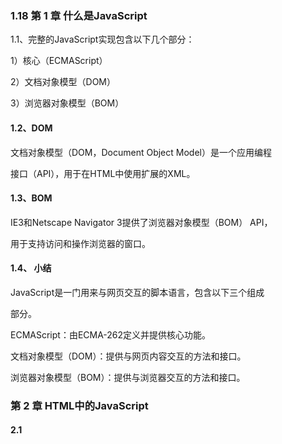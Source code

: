 ### 1.18 第 1 章 什么是JavaScript

1.1、完整的JavaScript实现包含以下几个部分：

1）核心（ECMAScript）

2）文档对象模型（DOM）

3）浏览器对象模型（BOM）

#### 1.2、DOM

文档对象模型（DOM，Document Object Model）是一个应用编程

接口（API），用于在HTML中使用扩展的XML。

#### 1.3、BOM

IE3和Netscape Navigator 3提供了浏览器对象模型（BOM） API，

用于支持访问和操作浏览器的窗口。

#### 1.4、 小结

JavaScript是一门用来与网页交互的脚本语言，包含以下三个组成

部分。

ECMAScript：由ECMA-262定义并提供核心功能。

文档对象模型（DOM）：提供与网页内容交互的方法和接口。

浏览器对象模型（BOM）：提供与浏览器交互的方法和接口。

### 第 2 章 HTML中的JavaScript

#### 2.1 <script> 元素

将JavaScript插入HTML的主要方法是使用<script> 元素。

<script> 元素有下列8个属性：

async 、charset、crossorigin、defer、integrity、language、src、type

async ：可选。表示应该立即开始下载脚本，但不能阻止其他

页面动作。

charset ：可选。使用src 属性指定的代码字符集。

crossorigin ：可选。配置相关请求的CORS（跨源资源共

享）设置。默认不使用CORS。

defer ：可选。表示在文档解析和显示完成后再执行脚本是没

有问题的。只对外部脚本文件有效。

integrity ：可选。允许比对接收到的资源和指定的加密签名

以验证子资源完整性（SRI，Subresource Intergrity）。

language ：废弃。最初用于表示代码块中的脚本语言。

src ：可选。表示包含要执行的代码的外部文件。

type ：可选。代替language ，表示代码块中脚本语言的内

容类型（也称MIME类型）。

##### 2.1.1 标签占位符

过去，所有<script> 元素都被放在页面的<head> 标签内，这种做法的主要目的是把外部的CSS和JavaScript文件都集中放到一起。对于需要很多JavaScript的页面，这会导致页面渲染的明显延迟，在此期间浏览器窗口完全空白。为解决这个问题，现代Web应用程序通常将所有JavaScript引用放在<body> 元素中的页面内容后面。

##### 2.1.2 推迟执行脚本

HTML 4.01为<script> 元素定义了一个叫defer 的属性。这个属性表示脚本在执行的时候不会改变页面的结构。

##### 2.1.3 异步执行脚本

HTML5为<script> 元素定义了async 属性。从改变脚本处理方式上看， async 属性与defer 类似。与defer不同的是，标记为async 的脚本并不保证能按照它们出现的次序执行。

##### 2.1.4 动态加载脚本

因为JavaScript可以使用DOM API，所以通过向DOM中动态添加script

元素同样可以加载指定的脚本。只要创建一个script 元素并将其添加到DOM即可。

##### 2.1.5 XHTML中的变化

可扩展超文本标记语言（XHTML，Extensible HyperText Markup

Language）是将HTML作为XML的应用重新包装的结果。与HTML不

同，在XHTML中使用JavaScript必须指定type 属性且值为text/javascript ，HTML中则可以没有这个属性。

#### 2.2 行内代码与外部文件

可维护性、缓存、适应未来

#### 2.3 文档模式

最初的文档模式有两种：混杂模式（quirks mode）和标准模式（standards mode）。又出现了第三种文档模式：准标准模式（almost

standards mode）。

准标准模式通过过渡性文档类型（ Transitional ）和框架集

文档类型（ Frameset ）来触发。

#### 2.4 <noscript> 元素

早期浏览器不支持JavaScript的问题，需要一个页面优雅降级的处理方案。最终， <noscript> 元素出现，被用于给不支持JavaScript的浏览器提供替代内容。

### 第 3 章 语言基础

##### 3.1.1 区分大小写无论是变

量、函数名还是操作符，都区分大小写。ECMAScript中一切都区分大小写。

##### 3.1.2 标识符

所谓标识符，就是变量、函数、属性或函数参数的名称。标识符

可以由一或多个下列字符组成。

##### 3.1.3 注释

// 单行注释

/* 这是多行注释 */

##### 3.1.4 严格模式

"use strict";

##### 3.1.5 语句

ECMAScript中的语句以分号结尾。省略分号意味着由解析器确定

语句在哪里结尾。

#### 3.2 关键字与保留字

ECMA-262第6版规定的所有

关键字如下：

break do in typeof

case else instanceof var

catch export new void

class extends return while

const finally super with

continue for switch yield

debugger function this

default if throw

delete import try

#### 3.3 变量

有3个关键字可以声明变量： var 、const 和let 。

其中， var 在ECMAScript的所有版本中都可以使用，而const 和let 只能在

ECMAScript 6及更晚的版本中使用。

##### var 关键字

要定义变量，可以使用var 操作符（注意var 是一个关键字），后跟变量名。

##### let 声明

let 声明的范围是块作用域

ar 声明的范围是函数作用域

\1. 暂时性死区

\2. 全局声明

\3. 条件声明

\4. for 循环中的let 声明

##### const 声明

const 的行为与let 基本相同，唯一一个重要的区别是用它声明变量时必须同时初始化变量，且尝试修改const 声明的变量会导致运行时错误。

#### 3.4 数据类型

ECMAScript有6种简单数据类型（也称为原始类型）：

Undefined 、Null 、Boolean 、Number 、String 和

Symbol 。Symbol （符号）是ECMAScript 6新增的。还有一种复

杂数据类型叫Object （对象）

##### 3.4.1 typeof 操作符

用typeof 操作符会返回下列字符串之一：

"undefined" 表示值未定义；

"boolean" 表示值为布尔值；

"string" 表示值为字符串；

"number" 表示值为数值；

"object" 表示值为对象（而不是函数）或null ；

"function" 表示值为函数；

"symbol" 表示值为符号。

##### 3.4.2 Undefined 类型

Undefined 类型只有一个值，就是特殊值undefined 。

##### 3.4.3 Null 类型

Null 类型同样只有一个值，即特殊值null 。逻辑上讲，

null 值表示一个空对象指针，这也是给typeof 传一个null 会

返回"object" 的原因

##### 3.4.4 Boolean 类型

Boolean （布尔值）类型是ECMAScript中使用最频繁的类型之

一，有两个字面值： true 和false 。

##### 3.4.5 Number 类型

\1. 浮点值

要定义浮点值，数值中必须包含小数点，而且小数点后面必须至

少有一个数字。

\2. 值的范围

最小数值保存在Number.MIN_VALUE 是5e-324；

最大数值保存在Number.MAX_VALUE 是1.797 693 134 862 315 7e+308；

正数Infinity （正无穷大）表示

负数以-Infinity （负无穷大）表示

表示的最小值和最大值之间，可以使用isFinite() 函数

\3. NaN

有一个特殊的数值叫NaN ，意思是“不是数值”（Not a

Number），用于表示本来要返回数值的操作失败了（而不是抛出

错误）

\4. 数值转换

有3个函数可以将非数值转换为数值： Number() 、

parseInt() 和parseFloat() 。

##### 3.4.6 String 类型

String （字符串）数据类型表示零或多个16位Unicode字符序

列。字符串可以使用双引号（"）、单引号（'）或反引号（`）标示。

\1. 字符字面量

字符串数据类型包含一些字符字面量，用于表示非打印字符或有

其他用途的字符

\2. 字符串的特点

ECMAScript中的字符串是不可变的（immutable），意思是一旦

创建，它们的值就不能变了。要修改某个变量中的字符串值，必

须先销毁原始的字符串，然后将包含新值的另一个字符串保存到

该变量。

\3. 转换为字符串

有两种方式把一个值转换为字符串。

toString() 方法可见于数值、布尔值、对象和字符串值。

\4. 模板字面量

ECMAScript 6新增了使用模板字面量定义字符串的能力。与使用

单引号或双引号不同，模板字面量保留换行字符，可以跨行定义

字符串。

\5. 字符串插值

模板字面量最常用的一个特性是支持字符串插值，也就是可以在

一个连续定义中插入一个或多个值。字符串插值通过在${} 中使用一个JavaScript表达式实现。

\6. 模板字面量标签函数

模板字面量也支持定义标签函数（tag function），而通过标签函

数可以自定义插值行为。标签函数会接收被插值记号分隔后的模

板和对每个表达式求值的结果。

\7. 原始字符串

使用模板字面量也可以直接获取原始的模板字面量内容（如换行

符或Unicode字符），而不是被转换后的字符表示。为此，可以使

用默认的String.raw 标签函数。

##### 3.4.7 Symbol 类型

Symbol （符号）是ECMAScript 6新增的数据类型。符号是原始

值，且符号实例是唯一、不可变的。

\1. 符号的基本用法

符号需要使用Symbol() 函数初始化。因为符号本身是原始类

型，所以typeof 操作符对符号返回symbol 。

\2. 使用全局符号注册表

如果运行时的不同部分需要共享和重用符号实例，那么可以用一

个字符串作为键，在全局符号注册表中创建并重用符号。

为此，需要使用Symbol.for() 方法。

\3. 使用符号作为属性

凡是可以使用字符串或数值作为属性的地方，都可以使用符号。

这就包括了对象字面量属性和

Object.defineProperty() / Object.definedPropert

ies() 定义的属性。对象字面量只能在计算属性语法中使用符号

作为属性。

\4. 常用内置符号

ECMAScript 6也引入了一批常用内置符号（well-known

symbol），用于暴露语言内部行为，开发者可以直接访问、重写

或模拟这些行为。这些内置符号都以Symbol 工厂函数字符串属

性的形式存在。

\5. Symbol.asyncIterator

这个符号作为一个属性表示“一个方法，

该方法返回对象默认的AsyncIterator 。由for-awaitof

语句使用”。

\6. Symbol.hasInstance

##### 3.4.8 Object 类型

对象通过new 操作符后跟对象类型的名称来创建。开发者可以通过创建Object 类型的实例来创建自己的对象，然后再给对象添加属性和方法。

每个Object 实例都有如下属性和方法。
constructor ：用于创建当前对象的函数。在前面的例子中，这个属性的值就是Object() 函数。
hasOwnProperty(propertyName) ：用于判断当前对象实例（不是原型）上是否存在给定的属性。要检查的属性名必须是字符串（如o.hasOwnProperty("name") ）。
isPrototypeof(object) ：用于判断当前对象是否为另一个
对象的原型。（第5章将详细介绍原型。）
propertyIsEnumerable(propertyName) ：用于判断给定
的属性是否可以使用（本章稍后讨论的） for-in 语句枚举。
与hasOwnProperty() 一样，属性名必须是字符串。
toLocaleString() ：返回对象的字符串表示，该字符串反映对象所在的本地化执行环境。
toString() ：返回对象的字符串表示。
valueOf() ：返回对象对应的字符串、数值或布尔值表示。通常与toString() 的返回值相同。

#### 3.5 操作符

##### 3.5.1 一元操作符

\1. 递增/递减操作符

把两个加号（ ++ ）放到变量前头即可

\2. 一元加和减

一元加由一个加号（ + ）表示，放在变量前头，对数值没有任何影响

3.5.2 位操作符

#### 3.6 语句

##### 3.6.1 if 语句

如果条件求值为true ，则执行语句

statement1 ；如果条件求值为false ，则执行语句

statement2。

##### 3.6.2 do-while 语句

do-while 语句是一种后测试循环语句，即循环体中的代码执行后才会对退出条件进行求值。循环体内代码在退出前至少要执行一次。

##### 3.6.3 while 语句

while 语句是一种先测试循环语句，即先检测退出条件，再执行循环体内的代码。因此， while 循环体内的代码有可能不会执行。

##### 3.6.4 for 语句

for 语句也是先测试语句，只不过增加了进入循环之前的初始化代码，以及循环执行后要执行的表达式。

执行思路：

初始化变量：初始化一个计数器，记录次数

条件表达式：确定每一次循环是否能被执行，如果结构是true就继续循环，否则就退出循环。

操作表达式：每次循环最后执行的代码，通常用来为计数器变量更新

##### 3.6.5 for-in 语句

for-in 语句是一种严格的迭代语句，用于枚举对象中的非符号键属性。

##### 3.6.6 for-of 语句

for-of 语句是一种严格的迭代语句，用于遍历可迭代对象的元

素。

##### 3.6.7 标签语句

标签语句用于给语句加标签。

3.6.8 break 和continue 语句

break 语句用于立即退出循环，强制执行循环后的下

一条语句。而continue 语句也用于立即退出循环，但会再次从循环顶部开始执行。

##### 3.6.8 break 和continue 语句

break 和continue 语句为执行循环代码提供了更严格的控制手段。其中， break 语句用于立即退出循环，强制执行循环后的下一条语句。而continue 语句也用于立即退出循环，但会再次从循
环顶部开始执行。

##### 3.6.9 with 语句

with 语句的用途是将代码作用域设置为特定的对象。with 语句用于连接location 对象。

##### 3.6.10 switch 语句

switch 语句是与if 语句紧密相关的一种流控制语句，从其他语言借鉴而来。

这里的每个case （条件/分支）相当于：“如果表达式等于后面的值，则执行下面的语句。” break 关键字会导致代码执行跳出switch 语句。如果没有break ，则代码会继续匹配下一个条件。default 关键字用于在任何条件都没有满足时指定默认执行的语句（相当于else 语句）。

##### 3.7 函数

ECMAScript中的函数使用function 关键字声明，后跟一组参数，然后是函数体。

#### 1.19 第 4 章 变量、作用域与内存

##### 4.1 原始值与引用值

ECMAScript变量可以包含两种不同类型的数据：原始值和引用值。原始值（primitive value）就是最简单的数据，引用值（reference value）则是由多个值构成的对象。

保存原始值的变量是按值（by value）访问的，因为我们操作的就是存储在变量中的实际值。

在操作对象时，实际上操作的是对该对象的引用（reference）而非实际的对象本身。为此，保存引用值的变量是按引用（by reference）访问的。

##### 4.1.1 动态属性

原始值和引用值的定义方式很类似，都是创建一个变量，然后给它赋一个值。不过，在变量保存了这个值之后，可以对这个值做什么，则大有不同。对于引用值而言，可以随时添加、修改和删除其属性和方法。

```
let person = new Object();
person.name = "Nicholas";
console.log(person.name); // "Nicholas"
```

这里，首先创建了一个对象，并把它保存在变量person 中。然后，给这个对象添加了一个名为name 的属性，并给这个属性赋值了一个字符串"Nicholas" 。在此之后，就可以访问这个新属性，直到对象被销毁或属性被显式地删除。

##### 4.1.2 复制值

除了存储方式不同，原始值和引用值在通过变量复制时也有所不同。在通过变量把一个原始值赋值到另一个变量时，原始值会被复制到新变量的位置。

```
let num1 = 5;
let num2 = num1;
```

##### 4.1.3 传递参数

ECMAScript中所有函数的参数都是按值传递的。在按值传递参数时，值会被复制到一个局部变量（即一个命名参数，或者用ECMAScript的话说，就是arguments 对象中的一个槽位）。在按引用传递参数时，值在内存中的位置会被保存在一个局部变量，这意味着对本地变量的修改会反映到函数外部。

##### 4.1.4 确定类型

typeof 操作符最适合用来判断一个变量是否为原始类型。更确切地说，它是判断一个变量是否为字符串、数值、布尔值或undefined 的最好方式。如果值是对象或null ，那么typeof 返回"object"

#### 4.2 执行上下文与作用域

执行上下文（以下简称“上下文”）的概念在JavaScript中是颇为重要的。变量或函数的上下文决定了它们可以访问哪些数据，以及它们的行为。每个上下文都有一个关联的变量对象（variable object），而这个上下文中定义的所有变量和函数都存在于这个对象上。主要有全局上下文和函数上下文两种。

##### 4.2.1 作用域链增强

try / catch 语句的catch 块
with 语句
这两种情况下，都会在作用域链前端添加一个变量对象。对with 语句来说，会向作用域链前端添加指定的对象；对catch 语句而言，则会创建一个新的变量对象，这个变量对象会包含要抛出的错误对象的声明。

##### 4.2.2 变量声明

1. 使用var 的函数作用域声明

在使用var 声明变量时，变量会被自动添加到最接近的上下文。在函数中，最接近的上下文就是函数的局部上下文。在with 语句中，最接近的上下文也是函数上下文。如果变量未经声明就被初始化了，那么它就会自动被添加到全局上下文。

2. 使用let 的块级作用域声明

ES6新增的let 关键字跟var 很相似，但它的作用域是块级的，这也是JavaScript中的新概念。块级作用域由最近的一对包含花括号{} 界定。换句话说， if 块、while 块、function块，甚至连单独的块也是let 声明变量的作用域。

3. 使用const 的常量声明

ES6同时还增加了const 关键字。使用const 声明的变量必须同时初始化为某个值。一经声明，在其生命周期的任何时候都不能再重新赋予新值。

4. 标识符查找

当在特定上下文中为读取或写入而引用一个标识符时，必须通过搜索确定这个标识符表示什么。搜索开始于作用域链前端，以给定的名称搜索对应的标识符。如果在局部上下文中找到该标识符，则搜索停止，变量确定；如果没有找到变量名，则继续沿作用域链搜索。

#### 4.3 垃圾回收

JavaScript是使用垃圾回收的语言，也就是说执行环境负责在代码执行时管理内存。

##### 4.3.1 标记清理

JavaScript最常用的垃圾回收策略是标记清理（mark-andsweep）
。当变量进入上下文，比如在函数内部声明一个变量时，这个变量会被加上存在于上下文中的标记。而不在上下文中的变量，逻辑上讲，永远不应该释放它们的内存，因为只要上下文中的代码在运行，就有可能用到它们。当变量离开上下文时，也会被加上离开上下文的标记。

##### 4.3.2 引用计数

另一种没那么常用的垃圾回收策略是引用计数（reference counting）。其思路是对每个值都记录它被引用的次数。声明变量并给它赋一个引用值时，这个值的引用数为1。如果同一个值又被赋给另一个变量，那么引用数加1。类似地，如果保存对该值引用的变量被其他值给覆盖了，那么引用数减1。当一个值的引用数为0时，就说明没办法再访问到这个值了，因此可以安全地收回其内存了。垃圾回收程序下次运行的时候就会释放引用数为0的值的内存。

##### 4.3.4 内存管理

在使用垃圾回收的编程环境中，开发者通常无须关心内存管理。不过，JavaScript运行在一个内存管理与垃圾回收都很特殊的环境。分配给浏览器的内存通常比分配给桌面软件的要少很多，分配给移动浏览器的就更少了。这更多出于安全考虑而不是别的，就是为了避免运行大量JavaScript的网页耗尽系统内存而导致操作系统崩溃。这个内存限制不仅影响变量分配，也影响调用栈以及能够同时在一个线程中执行的语句数量。

##### 4.4 小结

JavaScript变量可以保存两种类型的值：原始值和引用值。原始值可能是以下6种原始数据类型之一： Undefined 、Null 、Boolean 、Number 、String 和Symbol 。原始值和引用值有以下特点。原始值大小固定，因此保存在栈内存上。从一个变量到另一个变量复制原始值会创建该值的第二个副本。引用值是对象，存储在堆内存上。包含引用值的变量实际上只包含指向相应对象的一个指针，而不是对象本身。从一个变量到另一个变量复制引用值只会复制指针，因此结果是两个变量都指向同一个对象。typeof 操作符可以确定值的原始类型，而instanceof 操作符用于确保值的引用类型。任何变量（不管包含的是原始值还是引用值）都存在于某个执行上下文中（也称为作用域）。这个上下文（作用域）决定了变量的生命周期，以及它们可以访问代码的哪些部分。

执行上下文可以总结如下。
执行上下文分全局上下文、函数上下文和块级上下文。
代码执行流每进入一个新上下文，都会创建一个作用域链，用于搜索变量和函数。
函数或块的局部上下文不仅可以访问自己作用域内的变量，而且也可以访问任何包含上下文乃至全局上下文中的变量。全局上下文只能访问全局上下文中的变量和函数，不能直接访问局部上下文中的任何数据。
变量的执行上下文用于确定什么时候释放内存。
JavaScript是使用垃圾回收的编程语言，开发者不需要操心内存分配和回收。JavaScript的垃圾回收程序可以总结如下。离开作用域的值会被自动标记为可回收，然后在垃圾回收期间被删除。
主流的垃圾回收算法是标记清理，即先给当前不使用的值加上标记，再回来回收它们的内存。
引用计数是另一种垃圾回收策略，需要记录值被引用了多少次。JavaScript引擎不再使用这种算法，但某些旧版本的IE仍然会受这种算法的影响，原因是JavaScript会访问非原生JavaScript对象（如DOM元素）。
引用计数在代码中存在循环引用时会出现问题。解除变量的引用不仅可以消除循环引用，而且对垃圾回收也有帮助。为促进内存回收，全局对象、全局对象的属性和循环引用都应该在不需要时解除引用。

### 第 5 章 基本引用类型

#### 5.1 Date

Date 类型将日期保存为自协调世界时
（UTC，Universal Time Coordinated）时间1970年1月1日午夜（零时）至今
所经过的毫秒数。

要创建日期对象，就使用new 操作符来调用Date 构造函数：

```
let now = new Date();
```

**Date.parse()** 方法接收一个表示日期的字符串参数

**Date.parse()** 应该支持的日期格式，所有实现都必须支持下列日期格式：
“月/日/年”，如"5/23/2019" ；
“月名 日, 年”，如"May 23, 2019" ；
“周几 月名 日 年 时:分:秒 时区”，如"Tue May 23 2019 00:00:00GMT-0700" ；
ISO 8601扩展格式“YYYY-MM-DDTHH:mm:ss.sssZ”，如2019-05-
23T00:00:00 （只适用于兼容ES5的实现）。

**Date.UTC()** 方法也返回日期的毫秒表示

传给Date.UTC() 的参数是年、零起点月数（1月是0，2月是1，以此类推）、日（1~31）、时（0~23）、分、秒和毫秒。这些参数中，只有前两个（年和月）是必需的。

还提供了**Date.now()** 方法，返回表示方法执行时日期和
时间的毫秒数。

#### 5.1.1 继承的方法

Date 类型重写了toLocaleString() 、toString() 和valueOf() 方法。

toLocaleString() 方法返回与浏览器运行的本地环境一致的日期和时间。

toString() 方法通常返回带时区信息的日期和时间，而时间也是以24小时制（0~23）表示的。

valueOf() 方法根本就不返回字符串，这个方法被重写后返回的是日期的毫秒表示。

#### 5.1.2 日期格式化方法

toDateString() 显示日期中的周几、月、日、年（格式特定于实现）；
toTimeString() 显示日期中的时、分、秒和时区（格式特定于实现）；
toLocaleDateString() 显示日期中的周几、月、日、年（格式特定于实现和地区）；
toLocaleTimeString() 显示日期中的时、分、秒（格式特定于实现）；
toUTCString() 显示完整的UTC日期（格式特定于实现）。

#### 5.1.3 日期/时间组件方法

![image-20210120202551894](C:\Users\april\AppData\Roaming\Typora\typora-user-images\image-20210120202551894.png)

![image-20210120202640056](C:\Users\april\AppData\Roaming\Typora\typora-user-images\image-20210120202640056.png)

![image-20210120202728306](C:\Users\april\AppData\Roaming\Typora\typora-user-images\image-20210120202728306.png)

![image-20210120202816705](C:\Users\april\AppData\Roaming\Typora\typora-user-images\image-20210120202816705.png)

#### 5.2 RegExp正则表达式

正则表达式的pattern （模式）可以是任何简单或复杂的正则表
达式，包括字符类、限定符、分组、向前查找和反向引用。

每个正则表达式可以带零个或多个flags （标记），用于控制正则表达式的行为。下面给出了表示**匹配模式的标记**。

g ：全局模式，表示查找字符串的全部内容，而不是找到第一个匹配的内容就结束。
i ：不区分大小写，表示在查找匹配时忽略pattern 和字符串的大小写。
m ：多行模式，表示查找到一行文本末尾时会继续查找。
y ：粘附模式，表示只查找从lastIndex 开始及之后的字符串。
u ：Unicode模式，启用Unicode匹配。
s ： dotAll 模式，表示元字符. 匹配任何字符（包括\n 或\r ）。

**元字符在模式中也必须转义**

```
( [ { \ ^ $ | ) ] } ? * + .
```

因为RegExp 的模式参数是字符串，所以在某些情况下需要二次转义。

下表展示了几个正则表达式的字面量形式，以及使用RegExp 构造函数创建时对应的模式字符串。

![image-20210120210022705](C:\Users\april\AppData\Roaming\Typora\typora-user-images\image-20210120210022705.png)

#### 5.2.1 RegExp 实例属性

每个RegExp 实例都有下列属性，提供有关模式的各方面信息。
global ：布尔值，表示是否设置了g 标记。
ignoreCase ：布尔值，表示是否设置了i 标记。
unicode ：布尔值，表示是否设置了u 标记。
sticky ：布尔值，表示是否设置了y 标记。
lastIndex ：整数，表示在源字符串中下一次搜索的开始位置，始终从0开始。
multiline ：布尔值，表示是否设置了m 标记。
dotAll ：布尔值，表示是否设置了s 标记。
source ：正则表达式的字面量字符串（不是传给构造函数的模式字符串），没有开头和结尾的斜杠。
flags ：正则表达式的标记字符串。始终以字面量而非传入构造函数的字符串模式形式返回（没有前后斜杠）。

#### 5.2.2 RegExp 实例方法

主要方法是exec() ，主要用于配合捕获组使用。这个方法只接收一个参数，即要应用模式的字符串。如果找到了匹配项，则返回包含第一个匹配信息的数组；如果没找到匹配项，则返回null 。返回的数组虽然是Array 的实例，但包含两个额外的属性： index 和input 。index 是字符串中匹配模式的起始位置， input 是要查找的字符串。

**exec() 方法**用于检索字符串中的正则表达式的匹配。

另一个方法是**test()** ，接收一个字符串参数。如果输入的文本与模式匹配，则参数返回true ，否则返回false 。

#### 5.2.3 RegExp 构造函数属性

RegExp 构造函数的属性：

![image-20210120211129417](C:\Users\april\AppData\Roaming\Typora\typora-user-images\image-20210120211129417.png)

通过这些属性可以提取出与exec() 和test() 执行的操作相关的信息。

不同属性包含的内容如下:
**input** 属性中包含原始的字符串。
**leftConext** 属性包含原始字符串中"short" 之前的内容，
**rightContext** 属性包含"short" 之后的内容。
**lastMatch** 属性包含匹配整个正则表达式的上一个字符串，
即"short" 。
**lastParen** 属性包含捕获组的上一次匹配，即"s" 。

存储最多9个捕获组的匹配项可以通过通过RegExp.$1~RegExp.$9 来访问

#### 5.2.4 模式局限

联合及交叉类
原子组
x （忽略空格）匹配模式
条件式匹配
正则表达式注释

#### 5.3 原始值包装类型

为了方便操作原始值，ECMAScript提供了3种特殊的引用类型：
Boolean 、Number 和String 。

为什么在js中的原始值，可以调用方法，比如说：

```javascript
let str = 'I love China!';
console.log(str.slice(0,6));//I love
12
```

但是却不能给原始值添加属性

```javascript
str.age = 18;
console.log(str.age);//undefined
12
```

这一切都和原始值包装类型及其声明周期有关：每当用到某个原始值的属性或者方法使，javascript总会在后台创建一个原始值包装类型的对象，从而暴露出操作原始值的各种方法。

在以读模式访问字符串的方法或者属性时，总会在后台执行以下三步：
（1）创建一个原始值类型的实例
（2）调用这个实例上的方法（或读取这个实例上的属性）
（3）销毁这个实例
用代码表示出来则为：

```javascript
let str = new String('I love China!');
console.log(str.slice(0,6));
str = null;
123
```

所以在非严格模式下，当我们尝试给原始值赋值时`str.age=18`，其实是生成了一个原始值包装类型的，也是给它赋了值的，但是，这句话执行完之后，这个原始值包装类型就被销毁了。而在下一次再次读取这个属性时`console.log(str.age)`，其实又再次创建了一个原始值包装类型对象，这个对象和之前那个不是一个对象，所以`str.age`为`undefined`

#### 5.3.1 Boolean

Boolean 是对应布尔值的引用类型。要创建一个Boolean 对象，就使用Boolean 构造函数并传入true 或false。

Boolean 的实例会重写valueOf() 方法，返回一个原始值true或false 。toString() 方法被调用时也会被覆盖，返回字符串"true" 或"false" 。

#### 5.3.2 Number

Number 是对应数值的引用类型。要创建一个Number 对象，就使用Number 构造函数并传入一个数值。

与Boolean 类型一样， Number 类型重写了valueOf() 、
toLocaleString() 和toString() 方法。valueOf() 方法返回
Number 对象表示的原始数值，另外两个方法返回数值字符串。
toString() 方法可选地接收一个表示基数的参数，并返回相应基数形式
的数值字符串。

除了继承的方法， Number 类型还提供了几个用于将数值格式化为字符串的方法。
toFixed() 方法返回包含指定小数点位数的数值字符串。自动舍入的特点可以用于处理货币。不过要注意的是，
多个浮点数值的数学计算不一定得到精确的结果。

格式化数值的方法是toExponential() ，返回以科学记数法（也称为指数记数法）表示的数值字符串。

toPrecision() 方法会根据情况返回最合理的输出结果，可能是固定长度，也可能是科学记数法形式。这个方法接收一个参数，表示结果中数字的总位数（不包含指数）。

isInteger() 方法与安全整数
ES6新增了Number.isInteger() 方法，用于辨别一个数值是否保存为整数。

#### 5.3.3 String

String 是对应字符串的引用类型。要创建一个String 对象，使用String 构造函数并传入一个数值。

String 对象的方法可以在所有字符串原始值上调用。

3个继承的方法valueOf() 、toLcaleString() 和toString() 都返回对象的原始字符串值。

**String 类型提供了很多方法来解析和操作字符串。**

1. JavaScript字符

charAt() 方法返回给定索引位置的字符，由传给方法的整数参数指定。

charAt() 方法返回给定索引位置的字符，由传给方法的整数参数指定。

fromCharCode() 方法用于根据给定的UTF-16码元创建字符串中的字符。

2. normalize() 方法

   某些Unicode字符可以有多种编码方式。有的字符既可以通过一个BMP字符表示，也可以通过一个代理对表示。

3. 字符串操作方法

   concat() ，用于将一个或多个字符串拼接成一个新字符串。

   从字符串中提取子字符串的方法：slice() 、substr() 和substring()

   这三个方法都是返回被操作字符串的一个子字符串，就是返回一个新的字符串。
   1）都是接受一个参数或者两个参数
   2）第一个参数是指定字符串的开始位置
   3）第二次参数（在指定的情况下）表示字符串到哪里结束
   4）如果没有第二个参数，则将字符串结束的未位作为结束位置

   slice()和substring()第二次参数指定的是字符串最后一个字符后面的位置；
   substr()第二个参数指定返回的字符串个数。

4. 字符串位置方法

   indexOf() 和lastIndexOf() 。这两个方法从字符串中搜索传入的字符串，并返回位置（如果没找到，则返回-1 ）。

   两者的区别在于，indexOf() 方法从字符串开头开始查找子字符串，而
   lastIndexOf() 方法从字符串末尾开始查找子字符串。

   lastIndexOf() 方法从字符串末尾开始查找子字符串。

5. 字符串包含方法

   startsWith() 、endsWith() 和includes()

   都会从字符串中搜索传入的字符串，并返回一个表示是否包含的布尔值。

   区别：

   startsWith() 检查开始于索引0的匹配项，
   endsWith() 检查开始于索引(string.length -
   substring.length) 的匹配项，而includes() 检查整个字符串

6. trim() 方法

   这个方法会创建字符串的一个副本，删除前、后所有空格符，再返回结果。

7. repeat() 方法

   这个方法接收一个整数参数，表示要将字符串复制多少次，然后返回拼接所有副本后的结果。

8. padStart() 和padEnd() 方法

   padStart() 和padEnd() 方法会复制字符串，如果小于指定长度，则在相应一边填充字符，直至满足长度条件。这两个方法的第一个参数是长度，第二个参数是可选的填充字符串，默认为空格。

9. 字符串迭代与解构

   表示可以迭代字符串的每个字符。

10. 字符串大小写转换

    包括4个方法： toLowerCase() 、toLocaleLowerCase() 、toUpperCase() 和
    toLocaleUpperCase() 。

11. 字符串模式匹配方法

    match()方法接收一个参数，可以是一个正则表达式字符串，也可以是一个RegExp 对象。

    另一个查找模式的字符串方法是search()，始终从字符串开头向后匹配模式。

    简化子字符串替换操作：replace() 方法

    这个方法接收两个参数，第一个参数可以是一个RegExp 对象或一个字
    符串，第二个参数可以是一个字符串或一个函数。

12. localeCompare() 方法

    这个方法比较两个字符串，返回如下3个值中的一个。

13. HTML方法

    ![image-20210120214423610](C:\Users\april\AppData\Roaming\Typora\typora-user-images\image-20210120214423610.png)

#### 5.4 单例内置对象

两个单例内置对象： Global 和Math

##### 5.4.1 Global

Global 对象为一种兜底对象，它所针对的是不属于任何对象的属性和方法。事实上，不存在全局变量或全局函数这种东西。在全局作用域中定义的变量和函数都会变成Global 对象的属性 。前面介绍的函数，包括isNaN() 、isFinite() 、parseInt() 和parseFloat() ，实际上都是Global 对象的方法。

除了这些，Global 对象上还有另外一些方法。

1. URL编码方法
encodeURI() 和encodeURIComponent() 方法用于编码统一资
源标识符（URI），以便传给浏览器。

2. eval() 方法
可能是整个ECMAScript语言中最强大的了。这个方法就是一个完整的ECMAScript解释器，它接收一个参数，即一个要执行ECMAScript（JavaScript）字符串。

3. Global 对象属性

![image-20210120214820553](C:\Users\april\AppData\Roaming\Typora\typora-user-images\image-20210120214820553.png)

4. window 对象

浏览器将window 对象实现为Global 对象的代理。因此，所有全局作用域中
声明的变量和函数都变成了window 的属性。

#### 5.4.2 Math

1. Math 对象属性

   ![image-20210120214934109](C:\Users\april\AppData\Roaming\Typora\typora-user-images\image-20210120214934109.png)

2. min() 和max() 方法

min() 和max() 方法用于确定一组数值中的最小值和最大值。这两个方法都接收任意多个参数

3. 舍入方法

是用于把小数值舍入为整数的4个方法： Math.ceil() 、Math.floor() 、Math.round() 和Math.fround() 。

Math.ceil() 方法始终向上舍入为最接近的整数。
Math.floor() 方法始终向下舍入为最接近的整数。
Math.round() 方法执行四舍五入。
Math.fround() 方法返回数值最接近的单精度（32位）浮点值表示。

4. random() 方法

Math.random() 方法返回一个0~1范围内的随机数，其中包含0但不包含1。

对于希望显示随机名言或随机新闻的网页，这个方法是非常方便的。

### 第 6 章 集合引用类型

#### 6.1 Object 对象

Object 是ECMAScript中最常用的类型之一。很适合存储和在应用程序间交换数据。 显式地创建 Object 的实例有两种方式。

第一种是使用 new 操作符 和 Object 构造函数

```
let person = new Object();
person.name = "Nicholas";
person.age = 29;
```

另一种方式是使用对象字面量（object literal）表示法。对象字面量是 对象定义的简写形式，目的是为了简化包含大量属性的对象的创建。

下面的代码定义了与前面示例相同的 person对象，但使用的是对象 字面量表示法

```
let person = {
name: "Nicholas" ,
age: 29
};
```

注意： 在使用对象字面量表示法定义对象时，并不会实际调用Object 构造函数。

#### 6.2 Array数组

Array 也是ECMAScript中最常用的类型了。

##### 6.2.1 创建数组

有几种基本的方式可以创建数组。

一种是使用 Array 构造函数，比 如，let colors = new Array();
另一种创建数组的方式是使用数组字面量（array literal）表示法。

数 组字面量是在中括号中包含以逗号分隔的元素列表
注意 与对象一样，在使用数组字面量表示法创建数组不会调用Array 构造函数。
Array 构造函数还有两个ES6新增的用于创建数组的静态方法： from() 和 of() 。 

from() 用于将类数组结构转换为数组实例，而 of() 用于将一组参数转换为数组实例。

##### 6.2.3 数组索引

要取得或设置数组的值，需要使用中括号并提供相应值的数字索引
数组中元素的数量保存在 length 属性中，这个属性始终返回0或大 于0的值
注意 数组最多可以包含4 294 967 295个元素，这对于大多数编程任务 应该足够了。如果尝试添
加更多项，则会导致抛出错误。以这个最大值 作为初始值创建数组，可能导致脚本运行时间过长
的错误。

##### 6.2.4 检测数组

一个经典的ECMAScript问题是判断一个对象是不是数组。在只有一个 网页（因而只有一个全
局作用域）的情况下，使用 instanceof 操作符 就足矣
if (value instanceof Array){
// 操作数组
}
使用 instanceof 的问题是假定只有一个全局执行上下文。如果网 页里有多个框架，则可能涉
及两个不同的全局执行上下文，因此就会有两 个不同版本的 Array 构造函数。如果要把数组从
一个框架传给另一个框 架，则这个数组的构造函数将有别于在第二个框架内本地创建的数组
为解决这个问题，ECMAScript提供了 Array.isArray() 方法。这 个方法的目的就是确定一个值是
否为数组，而不用管它是在哪个全局执行 上下文中创建的。来看下面的例子
if (Array.isArray(value)){
// 操作数组
}

##### 6.2.5 迭代器方法

ECMAScript为数组定义了5个迭代方法。每个方法接收两个参数：以 每一项为参数运行的函
数，以及可选的作为函数运行上下文的作用域对象 （影响函数中 this 的值）。
传给每个方法的函数接收3个参数：数组元 素、元素索引和数组本身。因具体方法而异，这个
函数的执行结果可能会 也可能不会影响方法的返回值。数组的5个迭代方法如下。
every() ：对数组每一项都运行传入的函数，如果对每一项函数都 返回 true ，则这个方法返回
true 。
filter() ：对数组每一项都运行传入的函数，函数返回 true 的 项会组成数组之后返回。
forEach() ：对数组每一项都运行传入的函数，没有返回值。
map() ：对数组每一项都运行传入的函数，返回由每次函数调用的 结果构成的数组。
some() ：对数组每一项都运行传入的函数，如果有一项函数返回 true ，则这个方法返回 true
。这些方法都不改变调用它们的数组。在这些方法中，every() 和some()是最相似的，都是从数组中搜 索符合某个条件的元素。对 every() 来说，传入的函数必须对每一项都 返回 true ，它才会返回 true ；否则，它就返回 false 。而对 some() 来说，只要有一项让传入的函数返回true ，它就会返回 true 。

##### 6.2.6 复制和填充方法

ES6新增了两个方法：批量复制方法 fill() ，以及填充数组方法 copyWithin() 。这两个方法的函数签名类似，都需要指定既有数组实 例上的一个范围，包含开始索引，不包含结束索引。使用这个方法创建的 数组不能缩放。
使用 fill() 方法可以向一个已有的数组中插入全部或部分相同的 值。开始索引用于指定开始填充的位置，它是可选的。如果不提供结束索 引，则一直填充到数组末尾。负值索引从数组末尾开始计算。也可以将负 索引想象成数组长度加上它得到的一个正索引fill() 静默忽略超出数组边界、零长度及方向相反的索引范围与 fill() 不同， copyWithin() 会按照指定范围浅复制数组中的 部分内容，然后将它们插入到指定索引开始的位置。开始索引和结束索引 则与 fill() 使用同样的计算方法

##### 6.2.7 转换方法

前面提到过，所有对象都有 toLocaleString() 、 toString() 和 valueOf() 方法。其中，valueOf() 返回的还是数组本身。而 toString() 返回由数组中每个值的等效字符串拼接而成的一个逗号分 隔的字符串。也就是说，对数组的每个值都会调用其 toString() 方 法，以得到最终的字符串。
首先是被显式调用的 toString() 和 valueOf() 方法，它们分别 返回了数组的字符串表示，即将所有字符串组合起来，以逗号分隔。最后 一行代码直接用 alert() 显示数组，因为 alert() 期待字符串，所以 会在后台调用数组的 toString() 方法，从而得到跟前面一样的结果。
toLocaleString() 方法也可能返回跟 toString() 和 valueOf() 相同的结果，但也不一定。在调用数组的 toLocaleString() 方法时，会得到一个逗号分隔的数组值的字符串。 它与另外两个方法唯一的区别是，为了得到最终的字符串，会调用数组每 个值的 toLocaleString() 方法，而不是 toString() 方法。

##### 6.2.8 栈方法

ECMAScript给数组提供几个方法，让它看起来像是另外一种数据结 构。数组对象可以像栈一样，也就是一种限制插入和删除项的数据结构。 栈是一种后进先出（LIFO，Last-In-First-Out）的结构，也就是最近添加的 项先被删除。数据项的插入（称为推入，push）和删除（称为弹出，pop） 只在栈的一个地方发生，即栈顶。ECMAScript数组提供了 push() 和 pop() 方法，以实现类似栈的行为。push() 方法接收任意数量的参数，并将它们添加到数组末尾，返回 数组的最新长度。 pop() 方法则用于删除数组的最后一项，同时减少数 组的 length 值，返回被删除的项。
这里创建了一个当作栈来使用的数组（注意不需要任何额外的代码， push() 和 pop() 都是数组的默认方法）。首先，使用 push() 方法 把两个字符串推入数组末尾，将结果保存在变量 count 中（结果为 2 ）
然后，再推入另一个值，再把结果保存在 count 中。因为现在数组 中有3个元素，所以 push() 返回 3 。在调用 pop() 时，会返回数组的 最后一项，即字符串 "black" 。此时数组还有两个元素这里先初始化了包含两个字符串的数组，然后通过 push() 添加了第 三个值，第四个值是通过直
接在位置3上赋值添加的。调用 pop() 时，返 回了字符串 "black" ，也就是最后添加到数组的字符串。
这里先初始化了包含两个字符串的数组，然后通过 push() 添加了第 三个值，第四个值是通过直接在位置3上赋值添加的。调用 pop() 时，返 回了字符串 "black" ，也就是最后添加到数组的字符串。

##### 6.2.9 队列方法

就像栈是以LIFO形式限制访问的数据结构一样，队列以先进先出 （FIFO，First-In-First-Out）形式限制访问。队列在列表末尾添加数据，但 从列表开头获取数据。因为有了在数据末尾添加数据的 push() 方法，所 以要模拟队列就差一个从数组开头取得数据的方法了。这个数组方法
叫 shift() ，它会删除数组的第一项并返回它，然后数组长度减1。使用 shift() 和 push()ECMAScript也为数组提供了 unshift() 方法。顾名思义， unshift() 就是执行跟 shift() 相反的操作：在数组开头添加任意多 个值，然后返回新的数组长度。通过使用 unshift() 和 pop() ，可以在相反方向上模拟队列，即在数组开头添加新数据，在数组末尾取得数 据，
就像栈是以LIFO形式限制访问的数据结构一样，队列以先进先出 （FIFO，First-In-First-Out）形式限制访问。队列在列表末尾添加数据，但 从列表开头获取数据。因为有了在数据末尾添加数据的 push() 方法，所 以要模拟队列就差一个从数组开头取得数据的方法了。这个数组方法叫shift() ，它会删除数组的第一项并返回它，然后数组长度减1。

使用 shift() 和 push()let colors = new Array(); // 创建一个数组
let count = colors.unshift("red","green"); // 从数组开头推入两项
alert(count); // 2
count = colors.unshift("black"); // 再推入一项
alert(count); // 3
let item = colors.pop(); // 取得最后一项
alert(item); // green
alert(colors.length); // 2

##### 6.2.10 排序方法

数组有两个方法可以用来对元素重新排序： reverse() 和 sort() 。顾名思义， reverse() 方法就是将数组元素反向排列。
这里，数组 values 的初始状态为 [1,2,3,4,5] 。通过调用 reverse() 反向排序，得到了 [5,4,3,2,1]。这个方法很直观，但 不够灵活，所以才有了 sort() 方法。
比较函数接收两个参数，如果第一个参数应该排在第二个参数前面， 就返回负值；如果两个参数相等，就返回0；如果第一个参数应该排在第 二个参数后面，就返回正值。
这个比较函数可以适用于大多数数据类型，可以把它当作参数传给 sort() 方法
在给 sort() 方法传入比较函数后，数组中的数值在排序后保持了正 确的顺序。当然，比较函数也可以产生降序效果，只要把返回值交换一下 即可在这个修改版函数中，如果第一个值应该排在第二个值后面则返回 1，如果第一个值应该排在第二个值前面则返回-1。交换这两个返回值之 后，较大的值就会排在前头，数组就会按照降序排序。当然，如果只是想 反转数组的顺序， reverse() 更简单也更快
注意 reverse() 和 sort() 都返回调用它们的数组的引用。

##### 6.2.11 操作方法

对于数组中的元素，我们有很多操作方法。比如， concat() 方法 可以在现有数组全部元素基础上创建一个新数组。它首先会创建一个当前 数组的副本，然后再把它的参数添加到副本末尾，最后返回这个新构建的 数组。如果传入一个或多个数组，则 concat() 会把这些数组的每一项都添加到结果数组。如果参数不是数组，则直接把它们添加到结果数组末 尾。
方法 slice() 用于创建一个包含原有数组中一个或多个元 素的新数组。 slice() 方法可以接收一个或两个参数：返回元素的开始 索引和结束索引。如果只有一个参数，则 slice() 会返回该索引到数组 末尾的所有元素。如果有两个参数，则 slice() 返回从开始索引到结束 索引对应的所有元素，其中不包含结束索引对应的元素。记住，这个操作 不影响原始数组。
let colors = ["red","green","blue","yellow","purple"];
let colors2 = colors.slice(1);
let colors3 = colors.slice(1, 4);
alert(colors2); // green,blue,yellow,purple
alert(colors3); // green,blue,yellow
注意：如果 slice() 的参数有负值，那么就以数值长度加上这个负值
的结果确定位置。比如，在包含5个元素的数组上调用 slice(-2,-1)
，就相当于调用 slice(3,4) 。如果结束位置小于 开始位置，则返回
空数组。
删除。需要给 splice() 传2个参数：要删除的第一个元素的位置和 要删除的元素数量。可以从数组中删除任意多个元素，比如 splice(0, 2) 会删除前两个元素。
插入。需要给 splice() 传3个参数：开始位置、0（要删除的元素 数量）和要插入的元素，可以在数组中指定的位置插入元素。第三个 参数之后还可以传第四个、第五个参数，乃至任意多个要插入的元 素。比如， splice(2, 0, "red" , "green") 会从数组位置2开 始插入字符串 "red" 和
"green" 。
替换。 splice() 在删除元素的同时可以在指定位置插入新元素， 同样要传入3个参数：开始位置、要删除元素的数量和要插入的任意 多个元素。要插入的元素数量不一定跟删除的元素数量
一致。比如， splice(2, 1, "red" , "green") 会在位置2删除一个元素，然 后从该位置开始向数组中插入 "red" 和 "green" 。
splice() 方法始终返回这样一个数组，它包含从数组中被删除的 元素（如果没有删除元素，则返回空数组）。以下示例展示了上述3种使 用方式。

##### 6.2.12 搜索和位置方法

ECMAScript提供两类搜索数组的方法：按严格相等搜索和按断言函数 搜索。
1.严格相等
ECMAScript提供了3个严格相等的搜索方法： indexOf() 、 lastIndexOf() 和 includes() 。
其中，前两个方法在所有版本 中都可用，而第三个方法是ECMAScript 7新增的。
这些方法都接收两 个参数：要查找的元素和一个可选的起始搜索位置。
indexOf() 和 includes() 方法从数组前头（第一项）开始向后搜索，而 lastIndexOf() 从数组末
尾（最后一项）开始向前搜索。
indexOf() 和 lastIndexOf() 都返回要查找的元素在数组中的 位置，如果没找到则返回-1。
includes() 返回布尔值，表示是否 至少找到一个与指定元素匹配的项。在比较第一个参数跟数
组每一项 时，会使用全等（ === ）比较，也就是说两项必须严格相等。
let numbers = [1, 2, 3, 4, 5, 4, 3, 2, 1];
alert(numbers.indexOf(4)); // 3
alert(numbers.lastIndexOf(4)); // 5
alert(numbers.includes(4)); // true
alert(numbers.indexOf(4, 4)); // 5
alert(numbers.lastIndexOf(4, 4)); // 3
alert(numbers.includes(4, 7)); // false
let person = { name: "Nicholas" };
let people = [{ name: "Nicholas" }];
let morePeople = [person];
alert(people.indexOf(person)); // -1
alert(morePeople.indexOf(person)); // 0
alert(people.includes(person)); // false
alert(morePeople.includes(person)); // true
2.断言函数
断言函数接收3个参数：元素、索引和数组本身。其中元素是数组中 当前搜索的元素，索引是
当前元素的索引，而数组就是正在搜索的数 组。断言函数返回真值，表示是否匹配。 find() 和
findIndex() 方法使用了断言函数。这两个方法都从 数组的最小索引开始。
find() 返回第一个匹配的元素， findIndex() 返回第一个匹配元素的索引。这两个方法也都接
收第 二个可选的参数，用于指定断言函数内部 this 的值。

##### 6.2.13 迭代方法

ECMAScript为数组提供了两个归并方法 法： reduce() 和 reduceRight() 。这两个方法都会迭代数组的所有项，并在此基础上 构建一个最终返回值。 reduce() 方法从数组第一项开始遍历到最后一 项。而 reduceRight() 从最后一项开始遍历至第一项。
可以使用 reduce() 函数执行累加数组中所有数值的操作
let values = [1, 2, 3, 4, 5];
let sum = values.reduce((prev, cur, index, array) =>
prev + cur);
alert(sum); // 15
第一次执行归并函数时， prev 是1， cur 是2。第二次执行时， prev 是3（1 + 2）， cur 是
3（数组第三项）。如此递进，直到把所有 项都遍历一次，最后返回归并结果。
reduceRight() 方法与之类似，只是方向相反。来看下面的例 子：
let values = [1, 2, 3, 4, 5];
let sum = values.reduceRight(function (prev, cur,
index, array) {
return prev + cur;
});
alert(sum); // 15
在这里，第一次调用归并函数时 prev 是5，而 cur 是4。当然，最 终结果相同，因为归并操作都
是简单的加法。 究竟是使用 reduce() 还是 reduceRight() ，只取决于遍历数组 元素的方向。
除此之外，这两个方法没什么区别。

##### 6.3 定型数组

定型数组行为 从很多方面看，定型数组与普通数组都很相似。定型数组支持如下操 作符、方法
和属性： [] copyWithin()
entries()
every()
fill()
filter()
find()
findIndex()
forEach()
indexOf()
join()
keys()
lastIndexOf()
length
map()
reduce()
reduceRight()
reverse()
slice()
some()
sort()
toLocaleString()
toString()
values()

##### 小结

JavaScript中的对象是引用值，可以通过几种内置引用类型创建特定类 型的对象。 引用类型与传统面向对象编程语言中的类相似，但实现不同。 Object 类型是一个基础类型，所有引用类型都从它继承了基本的行 为。 Array 类型表示一组有序的值，并提供了操作和转换值的能力。
定型数组包含一套不同的引用类型，用于管理数值在内存中的类型。 Date 类型提供了关于日期和时间的信息，包括当前日期和时间以及 计算。

 RegExp 类型是ECMAScript支持的正则表达式的接口，提供了大多 数基本正则表达式以及一些高级正则表达式的能力。 JavaScript比较
独特的一点是，函数其实是 Function 类型的实例， 这意味着函数也是对象。由于函数是对象，因此也就具有能够增强自身行 为的方法。 因为原始值包装类型的存在，所以JavaScript中的原始值可以拥有类似 对象的行为。有3种原始值包装类型： Boolean 、 Number 和 String
。它们都具有如下特点。

每种包装类型都映射到同名的原始类型。
在以读模式访问原始值时，后台会实例化一个原始值包装对象，通过
这个对象可以操作数据。
涉及原始值的语句只要一执行完毕，包装对象就会立即销毁。

